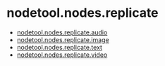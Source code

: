# nodetool.nodes.replicate

- [nodetool.nodes.replicate.audio](nodetool/nodes/replicate/audio.md)
- [nodetool.nodes.replicate.image](nodetool/nodes/replicate/image.md)
- [nodetool.nodes.replicate.text](nodetool/nodes/replicate/text.md)
- [nodetool.nodes.replicate.video](nodetool/nodes/replicate/video.md)
